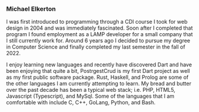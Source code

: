 ### Michael Elkerton

I was first introduced to programming through a CDI course I took for web design in 2004 and was immediately fascinated. Soon after I completed that program I found employment as a LAMP developer for a small company that I still currently work for. Around 6 years ago I decided to pursue my degree in Computer Science and finally completed my last semester in the fall of 2022.

I enjoy learning new languages and recently have discovered Dart and have been enjoying that quite a bit, PostrgestCrud is my first Dart project as well as my first public software package. Rust, Haskell, and Prolog are some of the other languages I am currently attempting to learn. My bread and butter over the past decade has been a typical web stack; i.e. PHP, HTML5, Javascript (Typescript), and MySql. Some of the languages that I am comfortable with include C, C++, GoLang, Python, and Bash.
